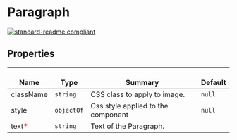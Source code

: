 # Paragraph
  [![standard-readme compliant](https://img.shields.io/badge/standard--readme-OK-green.svg?style=flat-square)](https://github.com/RichardLitt/standard-readme)
  

  ## Properties
  | </br>Name | </br>Type | </br>Summary | </br>Default | 
| ---- | ---- | ---- | ---- |
| className | `string` | CSS class to apply to image. | `null` |
| style | `objectOf` | Css style applied to the component | `null` |
| text<font color="red">*</font> | `string` | Text of the Paragraph. |  |